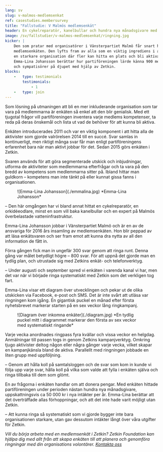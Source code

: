 ```yaml
---
lang: sv
slug: v-malmos-medlemsenkat
ref: casestudies.membersurvey
title: "Fallstudie: V Malmös medlemsenkät"
header: En cykelreparatör, kanelbullar och hundra nya månadsgivare med Zetkins enkäter
image: /sv/fallstudier/v-malmos-medlemsenkat/ringning.jpg
kicker: |
    Den som pratar med organisatörer i Vänsterpartiet Malmö får snart höra om
    medlemsenkäten. Den lyfts fram av alla som en viktig ingrediens i att bygga
    en starkare organisation där fler kan hitta en plats och bli aktiva.
    Emma-Lina Johansson berättar hur partiföreningen lärde känna 900 medlemmar
    och sympatisörer på djupet med hjälp av Zetkin.
blocks:
    -   type: testimonials
        testimonials:
            - 1
    -   type: join
---
```


Som lösning på utmaningen att bli en mer inkluderande organisation som tar vara
på medlemmarna är enkäten så enkel att den blir genialisk. Med ett tjugotal
frågor vill partiföreningen inventera varje medlems kompetenser, ta reda på
deras önskemål och lista ut vad de behöver för att kunna bli aktiva.

Enkäten introducerades 2011 och var en viktig komponent i att hitta alla de
aktivister som gjorde valrörelsen 2014 till en succé. Svar samlas in
kontinuerligt, men riktigt många svar får man enligt partiföreningens
erfarenhet bara när man aktivt jobbar för det. Sedan 2015 görs enkäten i
Zetkin.

Svaren används för att göra segmenterade utskick och inbjudningar, utforma
de aktiviteter som medlemmarna efterfrågar och ta vara på den bredd av
kompetens som medlemmarna sitter på. Ibland hittar man guldkorn – kompetens
man inte tänkt på eller kunnat gissa fanns i organisationen.

<figure markdown="1">
![Emma-Lina Johansson](./emmalina.jpg)
*Emma-Lina Johansson*
</figure>

– Den här omgången har vi bland annat hittat en cykelreparatör, en
orkidéeodlare, minst en som vill baka kanelbullar och en expert på Malmös
överbelastade vatteninfrastruktur.

Emma-Lina Johansson jobbar i Vänsterpartiet Malmö och är en av de ansvariga för
2016 års insamling av medlemsenkäten. Hon blir peppad av att läsa enkätsvaren
och ser fram emot att kunna dra nytta av all den information de fått in.

Förra gången fick man in ungefär 300 svar genom att ringa runt. Denna gång var
målet betydligt högre – 800 svar. För att uppnå det gjorde man en tydlig plan,
och utrustade sig med Zetkins enkät- och telefonverktyg.

– Under augusti och september spred vi enkäten i varenda kanal vi har, men det
var när vi började ringa systematiskt med Zetkin som det verkligen tog fart.

Emma-Lina visar ett diagram över utvecklingen och pekar ut de olika utskicken
via Facebook, e-post och SMS. Det är inte svårt att utläsa var ringningen kom
igång. En gigantisk puckel en månad efter första nyhetsbrevet markerar starten
på en sex veckor lång ringkampanj.

<figure markdown="1">
![Diagram över inkomna enkäter](./diagram.jpg)
*En tydlig puckel mitt i diagrammet markerar den första av sex veckor med
systematiskt ringande*
</figure>

Varje vecka anordnades ringpass fyra kvällar och vissa veckor en helgdag.
Anmälningar till passen togs in genom Zetkins kampanjverktyg. Omkring tjugo
aktivister deltog någon eller några gånger varje vecka, vilket skapar en
kampanjkänsla bland de aktiva. Parallellt med ringningen jobbade en liten
grupp med uppföljning.

– Genom att hålla koll på samtalsloggen och de svar som kom in kunde vi följa
upp varje svar, hålla koll på vilka som valde att fylla i enkäten själva och
ringa tillbaka till dem som glömt.

En av frågorna i enkäten handlar om att donera pengar. Med enkäten hittade
partiföreningen under perioden nästan hundra nya månadsgivare, uppskattningsvis
ca 50 000 kr i nya intäkter per år. Emma-Lina berättar att det överträffade
allas förhoppningar, och att det inte hade varit möjligt utan Zetkin.

– Att kunna ringa så systematiskt som vi gjorde bygger inte bara
organisationen starkare, utan gav dessutom intäkter långt över våra utgifter
för Zetkin.

_Vill du börja arbeta med en medlemsenkät i Zetkin? Zetkin Foundation kan
hjälpa dig med allt från att skapa enkäten till att planera och genomföra
ringningar med din organisations volontärer.
[Kontakta oss](/sv/kontakt)_
